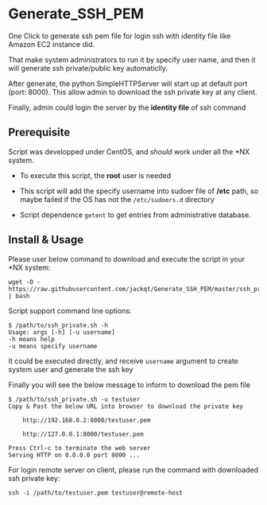 # Generate_SSH_PEM
One Click to generate ssh pem file for login ssh with identity file like Amazon EC2 instance did.

That make system administrators to run it by specify user name, and then it will generate ssh private/public key automaticlly. 

After generate, the python SimpleHTTPServer will start up at default port (port: 8000). This allow admin to download the ssh private key at any client.

Finally, admin could login the server by the **identity file** of ssh command


## Prerequisite
Script was developped under CentOS, and *should* work under all the *NX system.

* To execute this script, the **root** user is needed

* This script will add the specify username into sudoer file of **/etc** path, so maybe failed if the OS has not the `/etc/sudoers.d` directory

* Script dependence `getent` to get entries from administrative database.


## Install & Usage
Please user below command to download and execute the script in your *NX system:

```
wget -O - https://raw.githubusercontent.com/jackqt/Generate_SSH_PEM/master/ssh_private.sh | bash
```

Script support command line options:

```
$ /path/to/ssh_private.sh -h
Usage: args [-h] [-u username]
-h means help
-u means specify username

```

It could be executed directly, and receive `username` argument to create system user and generate the ssh key

Finally you will see the below message to inform to download the pem file

```
$ /path/to/ssh_private.sh -u testuser
Copy & Past the below URL into browser to download the private key

	http://192.168.0.2:8000/testuser.pem
	
	http://127.0.0.1:8000/testuser.pem
	
Press Ctrl-c to terminate the web server
Serving HTTP on 0.0.0.0 port 8000 ...
```

For login remote server on client, please run the command with downloaded ssh private key:

```
ssh -i /path/to/testuser.pem testuser@remote-host
```